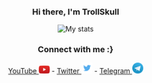 <div align="center">

### Hi there, I'm  TrollSkull
![My stats](https://github-readme-stats.vercel.app/api?username=TrollSkull&count_private=true&show_icons=true&theme=dark)
  
### Connect with me :}
<a href="https://youtube.com/channel/UCOtwxmkZDF0wrrQ5JGnnOUA"> YouTube </a> <img src="/resources/youtube.jpg" width="22"/> -
<a href="https://twitter.com/ImTrollSkull?s=09"> Twitter </a> <img src="/resources/twitter.jpg" width="22"/> -
<a href="https://t.me/TrollSkull"> Telegram </a> <img src="/resources/telegram.jpg" width="22"/>
  
</div>
